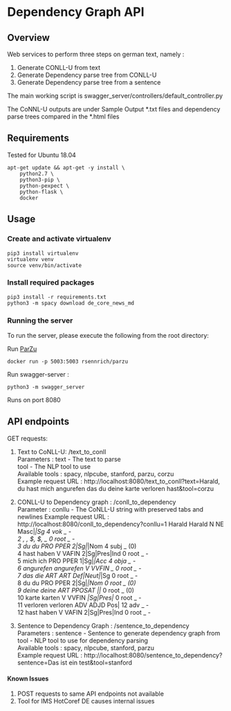 # Dependency Graph API

## Overview
Web services to perform three steps on german text, namely :
1. Generate CONLL-U from text
2. Generate Dependency parse tree from CONLL-U
3. Generate Dependency parse tree from a sentence

The main working script is swagger_server/controllers/default_controller.py

The CoNNL-U outputs are under Sample Output *.txt files and dependency parse trees compared in the *.html files

## Requirements
Tested for Ubuntu 18.04
```
apt-get update && apt-get -y install \
    python2.7 \
    python3-pip \
    python-pexpect \
    python-flask \
    docker
```

## Usage

### Create and activate virtualenv
```
pip3 install virtualenv
virtualenv venv
source venv/bin/activate
```

### Install required packages
```
pip3 install -r requirements.txt
python3 -m spacy download de_core_news_md
```

### Running the server

To run the server, please execute the following from the root directory:

Run [ParZu](https://github.com/rsennrich/ParZu)
```
docker run -p 5003:5003 rsennrich/parzu
```

Run swagger-server :

```
python3 -m swagger_server
```

Runs on port 8080

## API endpoints

GET requests:
1. Text to CoNLL-U: /text_to_conll   
    Parameters : text - The text to parse   
                 tool - The NLP tool to use    
    Available tools : spacy, nlpcube, stanford, parzu, corzu    
    Example request URL : http://localhost:8080/text_to_conll?text=Harald, du hast mich angurefen  das du deine karte verloren hast&tool=corzu   
     
2. CONLL-U to Dependency graph : /conll_to_dependency    
    Parameter : conllu - The CoNLL-U string with preserved tabs and newlines
    Example request URL : http://localhost:8080/conll_to_dependency?conllu=1	Harald	Harald	N	NE	Masc|_|Sg	4	vok	_	-    
2	,	,	$,	$,	_	0	root	_	-    
3	du	du	PRO	PPER	2|Sg|_|Nom	4	subj	_	(0)    
4	hast	haben	V	VAFIN	2|Sg|Pres|Ind	0	root	_	-    
5	mich	ich	PRO	PPER	1|Sg|_|Acc	4	obja	_	-    
6	angurefen	angurefen	V	VVFIN	_	0	root	_	-    
7	das	die	ART	ART	Def|Neut|_|Sg	0	root	_	-    
8	du	du	PRO	PPER	2|Sg|_|Nom	0	root	_	(0)    
9	deine	deine	ART	PPOSAT	_|_|_	0	root	_	(0)    
10	karte	karten	V	VVFIN	_|Sg|Pres|_	0	root	_	-    
11	verloren	verloren	ADV	ADJD	Pos|	12	adv	_	-    
12	hast	haben	V	VAFIN	2|Sg|Pres|Ind	0	root	_	-    

3. Sentence to Dependency Graph : /sentence_to_dependency    
    Parameters : sentence - Sentence to generate dependency graph from    
                 tool - NLP tool to use for dependency parsing    
    Available tools : spacy, nlpcube, stanford, parzu    
    Example request URL : http://localhost:8080/sentence_to_dependency?sentence=Das ist ein test&tool=stanford    

#### Known Issues
1. POST requests to same API endpoints not available
2. Tool for IMS HotCoref DE causes internal issues
